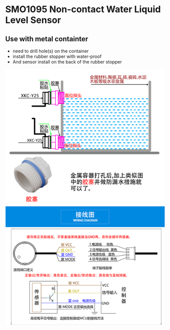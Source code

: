 

# SMO1095 Non-contact Water Liquid Level Sensor


## Use with metal containter
- need to drill hole(s) on the container
- install the rubber stopper with water-proof
- And sensor install on the back of the rubber stopper


![](27-45-12-26-12-2022.png)